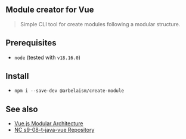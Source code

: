 ## Module creator for Vue

> Simple CLI tool for create modules following a modular structure.

## Prerequisites

-   `node` (tested with `v18.16.0`)

## Install

-   `npm i --save-dev @arbelaism/create-module`

## See also

-   [Vue.js Modular Architecture](https://www.youtube.com/watch?v=iuyzO2QkY7A&t=320s)
-   [NC s9-08-t-java-vue Repository](https://github.com/No-Country/s9-08-t-java-vue)
